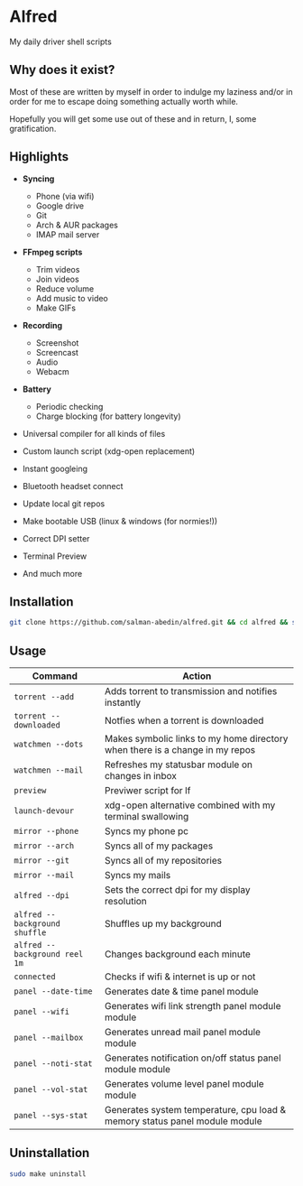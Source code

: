 # Alfred

My daily driver shell scripts

## Why does it exist?

Most of these are written by myself in order to indulge my laziness
and/or in order for me to escape doing something actually worth while.

Hopefully you will get some use out of these
and in return, I, some gratification.

## Highlights

-  **Syncing**

   -  Phone (via wifi)
   -  Google drive
   -  Git
   -  Arch & AUR packages
   -  IMAP mail server

-  **FFmpeg scripts**

   -  Trim videos
   -  Join videos
   -  Reduce volume
   -  Add music to video
   -  Make GIFs

-  **Recording**

   -  Screenshot
   -  Screencast
   -  Audio
   -  Webacm

-  **Battery**

   -  Periodic checking
   -  Charge blocking (for battery longevity)

-  Universal compiler for all kinds of files
-  Custom launch script (xdg-open replacement)
-  Instant googleing
-  Bluetooth headset connect
-  Update local git repos
-  Make bootable USB (linux & windows (for normies!))
-  Correct DPI setter
-  Terminal Preview
-  And much more

## Installation

```sh
git clone https://github.com/salman-abedin/alfred.git && cd alfred && sudo make install
```

## Usage

| Command                       | Action                                                                       |
|-------------------------------|------------------------------------------------------------------------------|
| `torrent --add`               | Adds torrent to transmission and notifies instantly                          |
| `torrent --downloaded`        | Notfies when a torrent is downloaded                                         |
| `watchmen --dots`             | Makes symbolic links to my home directory when there is a change in my repos |
| `watchmen --mail`             | Refreshes my statusbar module on changes in inbox                            |
| `preview`                     | Previwer script for lf                                                       |
| `launch-devour`               | xdg-open alternative combined with my terminal swallowing                    |
| `mirror --phone`              | Syncs my phone pc                                                            |
| `mirror --arch`               | Syncs all of my packages                                                     |
| `mirror --git`                | Syncs all of my repositories                                                 |
| `mirror --mail`               | Syncs my mails                                                               |
| `alfred --dpi`                | Sets the correct dpi for my display resolution                               |
| `alfred --background shuffle` | Shuffles up my background                                                    |
| `alfred --background reel 1m` | Changes background each minute                                               |
| `connected`                   | Checks if wifi & internet is up or not                                       |
| `panel --date-time`           | Generates date & time panel module                                           |
| `panel --wifi`                | Generates wifi link strength panel module module                             |
| `panel --mailbox`             | Generates unread mail panel module module                                    |
| `panel --noti-stat`           | Generates notification on/off status panel module module                     |
| `panel --vol-stat`            | Generates volume level panel module module                                   |
| `panel --sys-stat`            | Generates system temperature, cpu load & memory status panel module module                                   |


## Uninstallation

```sh
sudo make uninstall
```
